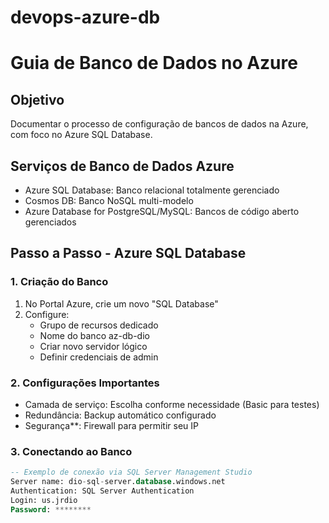 # devops-azure-db
# Guia de Banco de Dados no Azure

## Objetivo
Documentar o processo de configuração de bancos de dados na Azure, com foco no Azure SQL Database.

## Serviços de Banco de Dados Azure
- Azure SQL Database: Banco relacional totalmente gerenciado
- Cosmos DB: Banco NoSQL multi-modelo
- Azure Database for PostgreSQL/MySQL: Bancos de código aberto gerenciados

## Passo a Passo - Azure SQL Database

### 1. Criação do Banco
1. No Portal Azure, crie um novo "SQL Database"
2. Configure:
   - Grupo de recursos dedicado
   - Nome do banco az-db-dio
   - Criar novo servidor lógico
   - Definir credenciais de admin

### 2. Configurações Importantes
- Camada de serviço: Escolha conforme necessidade (Basic para testes)
- Redundância: Backup automático configurado
- Segurança**: Firewall para permitir seu IP

### 3. Conectando ao Banco
```sql
-- Exemplo de conexão via SQL Server Management Studio
Server name: dio-sql-server.database.windows.net
Authentication: SQL Server Authentication
Login: us.jrdio
Password: ********

